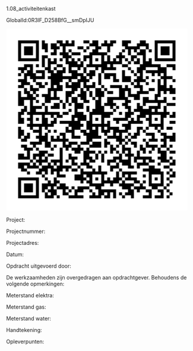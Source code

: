 1.08_activiteitenkast

GlobalId:0R3lF_D258BfG__smDpIJU

![picture](https://github.com/C-Claus/Data-Files/blob/master/QR_codes/KDV/1.08_activiteitenkast.png)

Project:

Projectnummer:

Projectadres:

Datum:

Opdracht uitgevoerd door:

De werkzaamheden zijn overgedragen aan opdrachtgever. Behoudens de volgende opmerkingen:

Meterstand elektra:

Meterstand gas:

Meterstand water:

Handtekening:

Opleverpunten:
